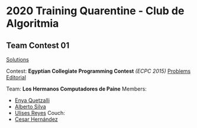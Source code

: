 # 2020 Training Quarentine - Club de Algoritmia
## Team Contest 01 
[Solutions](https://github.com/equetzal/competitiveProgramming/tree/master/Cuarentena%20de%20Entrenamiento%202020/team01)

Contest: **Egyptian Collegiate Programming Contest** *(ECPC 2015)*
[Problems](https://codeforces.com/gym/100814)
[Editorial](https://codeforces.com/blog/entry/21567)

Team: **Los Hermanos Computadores de Paine**
Members:
- [Enya Quetzalli](https://github.com/equetzal/)
- [Alberto Silva](https://github.com/albertosilva123)
- [Ulises Reyes](https://github.com/shadowmimo)
Couch:
- [Cesar Hernández](https://github.com/Rasec09)
